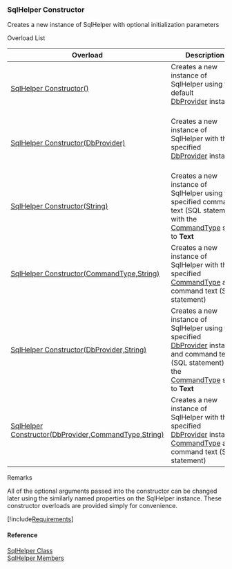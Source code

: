 ﻿### SqlHelper Constructor

Creates a new instance of SqlHelper with optional initialization parameters

Overload List

| Overload | Description |
| --- | --- |
| [SqlHelper Constructor()](FChoice.Common~FChoice.Common.Data.SqlHelper~_ctor().md) | Creates a new instance of SqlHelper using the default [DbProvider](FChoice.Common~FChoice.Common.Data.DbProvider.md) instance   |
| [SqlHelper Constructor(DbProvider)](FChoice.Common~FChoice.Common.Data.SqlHelper~_ctor(DbProvider).md) | Creates a new instance of SqlHelper with the specified [DbProvider](FChoice.Common~FChoice.Common.Data.DbProvider.md) instance   |
| [SqlHelper Constructor(String)](FChoice.Common~FChoice.Common.Data.SqlHelper~_ctor(String).md) | Creates a new instance of SqlHelper using the specified command text (SQL statement) with the [CommandType](FChoice.Common~FChoice.Common.Data.SqlHelper~CommandType.md) set to **Text**   |
| [SqlHelper Constructor(CommandType,String)](FChoice.Common~FChoice.Common.Data.SqlHelper~_ctor(CommandType,String).md) | Creates a new instance of SqlHelper with the specified [CommandType](FChoice.Common~FChoice.Common.Data.SqlHelper~CommandType.md) and command text (SQL statement)   |
| [SqlHelper Constructor(DbProvider,String)](FChoice.Common~FChoice.Common.Data.SqlHelper~_ctor(DbProvider,String).md) | Creates a new instance of SqlHelper using the specified [DbProvider](FChoice.Common~FChoice.Common.Data.DbProvider.md) instance and command text (SQL statement) and the [CommandType](FChoice.Common~FChoice.Common.Data.SqlHelper~CommandType.md) set to **Text**   |
| [SqlHelper Constructor(DbProvider,CommandType,String)](FChoice.Common~FChoice.Common.Data.SqlHelper~_ctor(DbProvider,CommandType,String).md) | Creates a new instance of SqlHelper with the specified [DbProvider](FChoice.Common~FChoice.Common.Data.DbProvider.md) instance, [CommandType](FChoice.Common~FChoice.Common.Data.SqlHelper~CommandType.md) and command text (SQL statement)   |

Remarks

All of the optional arguments passed into the constructor can be changed later using the similarly named properties on the SqlHelper instance. These constructor overloads are provided simply for convenience.

[!include[Requirements](../partials/requirements.md)]

#### Reference

[SqlHelper Class](FChoice.Common~FChoice.Common.Data.SqlHelper.md)  
[SqlHelper Members](FChoice.Common~FChoice.Common.Data.SqlHelper_members.md)